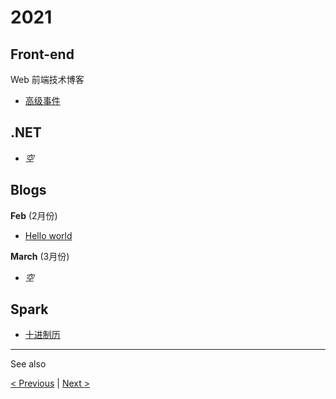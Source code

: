 # 2021

## Front-end

Web 前端技术博客

- [高级事件](./datasense/events)

## .NET

- *空*

## Blogs

**Feb** (2月份)

- [Hello world](./0224/hello-world)

**March** (3月份)

- *空*

## Spark

- [十进制历](./decade-calendar)

---

See also

[&lt; Previous](../2020) \| [Next &gt;](../2022)
